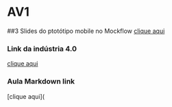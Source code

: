 # AV1
##3 Slides do ptotótipo mobile no Mockflow
[clique aqui](https://www.canva.com/design/DAF-rHsNNAQ/OeuTzCt7pYGQSQb4Lsx3lg/edit?utm_content=DAF-rHsNNAQ&utm_campaign=designshare&utm_medium=link2&utm_source=sharebutton)

### Link da indústria 4.0
[clique aqui](https://www.canva.com/design/DAF9trqayuY/Z9YRBk_Eat0fbq3PpE073w/edit?utm_content=DAF9trqayuY&utm_campaign=designshare&utm_medium=link2&utm_source=sharebutton)

### Aula Markdown link
[clique aqui](

